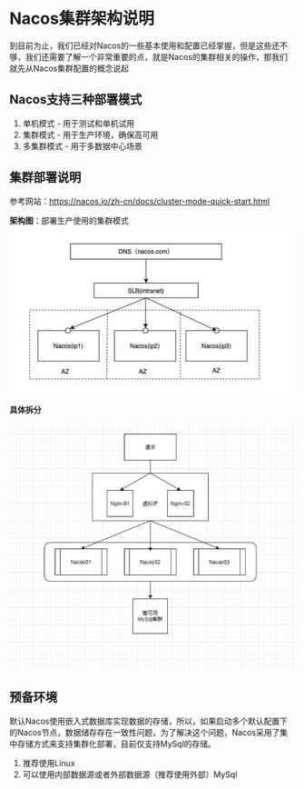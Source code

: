 # Nacos集群架构说明

​	到目前为止，我们已经对Nacos的一些基本使用和配置已经掌握，但是这些还不够，我们还需要了解一个非常重要的点，就是Nacos的集群相关的操作，那我们就先从Nacos集群配置的概念说起

## Nacos支持三种部署模式

1. 单机模式 - 用于测试和单机试用
2. 集群模式 - 用于生产环境，确保高可用
3. 多集群模式 - 用于多数据中心场景

## 集群部署说明

参考网站：https://nacos.io/zh-cn/docs/cluster-mode-quick-start.html

**架构图**：部署生产使用的集群模式

![image-20210927163629652](image-20210927163629652.png)

**具体拆分**

![image-20210927165836853](image-20210927165142680.png)



## 预备环境

​	默认Nacos使用嵌入式数据库实现数据的存储，所以，如果启动多个默认配置下的Nacos节点，数据储存存在一致性问题，为了解决这个问题，Nacos采用了集中存储方式来支持集群化部署，目前仅支持MySql的存储。

1. 推荐使用Linux
2. 可以使用内部数据源或者外部数据源（推荐使用外部）MySql

